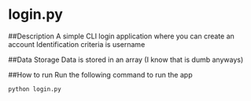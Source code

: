 # login.py

##Description
A simple CLI login application where you can create an account
Identification criteria is username

##Data Storage
Data is stored in an array
(I know that is dumb anyways)

##How to run
Run the following command to run the app
```bash
python login.py
```
